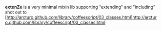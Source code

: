 **extenZe** is a very minimal mixin lib supporting "extending" and "including" shot out to [http://arcturo.github.com/library/coffeescript/03_classes.html]http://arcturo.github.com/library/coffeescript/03_classes.html


